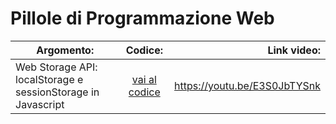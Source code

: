 # Pillole di Programmazione Web




| Argomento: | Codice: | Link video: |
|-----------|:-------------:|--------:|
|Web Storage API: localStorage e sessionStorage in Javascript|  [vai al codice](https://github.com/gethecookie/PPW/tree/main/1.%20WebStorage) | https://youtu.be/E3S0JbTYSnk |
